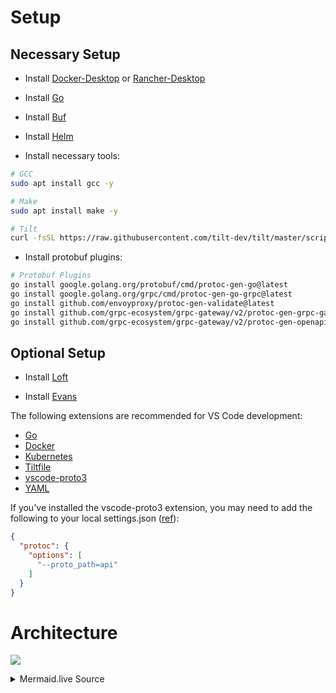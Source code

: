 # Setup

## Necessary Setup

* Install [Docker-Desktop](https://www.docker.com/products/docker-desktop/) or [Rancher-Desktop](https://rancherdesktop.io/)

* Install [Go](https://go.dev/doc/install)

* Install [Buf](https://docs.buf.build/installation)

* Install [Helm](https://helm.sh/docs/intro/install/)

* Install necessary tools:
```bash
# GCC
sudo apt install gcc -y

# Make
sudo apt install make -y

# Tilt
curl -fsSL https://raw.githubusercontent.com/tilt-dev/tilt/master/scripts/install.sh | bash
```

* Install protobuf plugins:
```bash
# Protobuf Plugins
go install google.golang.org/protobuf/cmd/protoc-gen-go@latest
go install google.golang.org/grpc/cmd/protoc-gen-go-grpc@latest
go install github.com/envoyproxy/protoc-gen-validate@latest
go install github.com/grpc-ecosystem/grpc-gateway/v2/protoc-gen-grpc-gateway@latest
go install github.com/grpc-ecosystem/grpc-gateway/v2/protoc-gen-openapiv2@latest
```

## Optional Setup

* Install [Loft](https://loft.sh/docs/getting-started/install/cli)

* Install [Evans](https://github.com/ktr0731/evans#readme)

The following extensions are recommended for VS Code development:
* [Go](https://marketplace.visualstudio.com/items?itemName=golang.Go)
* [Docker](https://marketplace.visualstudio.com/items?itemName=ms-azuretools.vscode-docker)
* [Kubernetes](https://marketplace.visualstudio.com/items?itemName=ms-kubernetes-tools.vscode-kubernetes-tools)
* [Tiltfile](https://marketplace.visualstudio.com/items?itemName=tilt-dev.Tiltfile)
* [vscode-proto3](https://marketplace.visualstudio.com/items?itemName=zxh404.vscode-proto3)
* [YAML](https://marketplace.visualstudio.com/items?itemName=redhat.vscode-yaml)

If you've installed the vscode-proto3 extension, you may need to add the following to your local
settings.json ([ref](https://github.com/zxh0/vscode-proto3/issues/31#issuecomment-409175121)):
```json
{
  "protoc": {
    "options": [
      "--proto_path=api"
    ]
  }
}
```

# Architecture

[![](https://mermaid.ink/img/pako:eNp1kU1vwjAMhv9KlNMmgbj3MAlavm5osFPDIW1cGkESljibJsR_n9t0AiTWS6s8r5_Y9YXXTgHP-MHLc8t2hbCMnmkpxEcAz3ZeNo2uJ3s2HjNtNWqJwIh8EQzoQRptDwTf2Gwo7ZIBrGK1M0bS-w4W5Qwsti70vpMOCJah6yNzurPQoXZe3a5NZSFWqb9lvkkns8t0s752ksb5b0klt2Y8fEYI2Evz8t05s3X1EXCQFU8bXAzee-UD70V5OhlMiy58jhXN0T6Ely_lJlaTbaz2rym66svXtnFPJl-mTP4v6bs6ADJPElpDk-gqURpFWD7iBryRWtEyLx0QHFswIHhGn0r6o-DCXikXz4qWOFcanedZI08BRlxGdNsfW_MMfYS_UKEl_XgzpK6_kkSufA)](https://mermaid.live/edit#pako:eNp1kU1vwjAMhv9KlNMmgbj3MAlavm5osFPDIW1cGkESljibJsR_n9t0AiTWS6s8r5_Y9YXXTgHP-MHLc8t2hbCMnmkpxEcAz3ZeNo2uJ3s2HjNtNWqJwIh8EQzoQRptDwTf2Gwo7ZIBrGK1M0bS-w4W5Qwsti70vpMOCJah6yNzurPQoXZe3a5NZSFWqb9lvkkns8t0s752ksb5b0klt2Y8fEYI2Evz8t05s3X1EXCQFU8bXAzee-UD70V5OhlMiy58jhXN0T6Ely_lJlaTbaz2rym66svXtnFPJl-mTP4v6bs6ADJPElpDk-gqURpFWD7iBryRWtEyLx0QHFswIHhGn0r6o-DCXikXz4qWOFcanedZI08BRlxGdNsfW_MMfYS_UKEl_XgzpK6_kkSufA)

<details>
<summary>Mermaid.live Source</summary>
```
graph TD
    A[\User Traffic/] -- initiate server streaming --> B
    A -- send command --> B
    D[Benthos] -- listen to --> E[\Discord Traffic/]
    subgraph GCP
    B{API} -- forward streaming request --> C[RoomSocket]
    D -- send command --> F
    B -- forward command --> F[RoomCommand]
    F -- publish command --> G([Pub/Sub])
    H[RoomInfo] -- listen to --> G
    C -- listen to --> G
    B -- get room info --> H
    end
```
</details>
